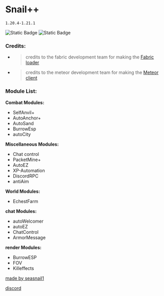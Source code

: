 # Snail++

`1.20.4-1.21.1`

![Static Badge](https://img.shields.io/badge/Works%20on%20-%20My%20Machine%20-%20green?style=for-the-badge)
![Static Badge](https://img.shields.io/badge/Made%20By%20-%20Seasnail%20-%20magenta?style=for-the-badge)



### Credits:
- > credits to the fabric development team for making the [Fabric loader](https://fabricmc.net/use/installer/)
- > credits to the meteor development team for making the [Meteor client](https://meteorclient.com/)

### Module List:

**Combat Modules:**
- SelfAnvil+
- AutoAnchor+
- AutoSand
- BurrowEsp
- autoCity

**Miscellaneous Modules:**
- Chat control
- PacketMine+
- AutoEZ
- XP-Automation
- DiscordRPC
- antiAim

**World Modules:**
- EchestFarm

**chat Modules:**
- autoWelcomer
- autoEZ
- ChatControl
- ArmorMessage

**render Modules:**
- BurrowESP
- FOV
- Killeffects

[made by seasnail1](https://namemc.com/profile/seasnail1.1)

[discord](https://discord.gg/nh9pjVhsVb)
